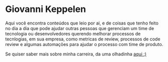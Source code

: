 # Giovanni Keppelen

Aqui você encontra conteúdos que leio por ai, e de coisas que tenho feito no dia a dia que pode ajudar outras pessoas que gerenciam um time de tecnologia ou desenvolvedores querendo melhorar processos de tecnlogias, em sua empresa, como metricas de review, processos de code review e algumas automações para ajudar o processo com time de produto.

Se quiser saber mais sobre minha carreira, da uma olhadinha [aqui :)](./about)
